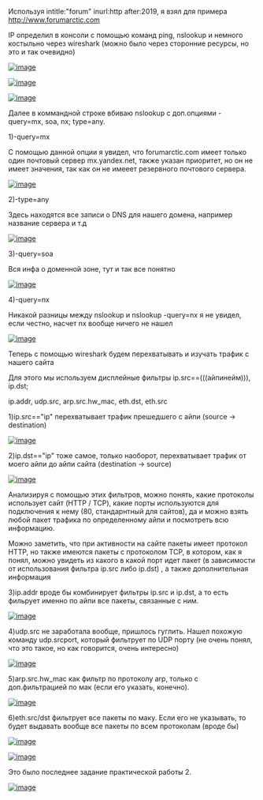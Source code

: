 Используя intitle:"forum" inurl:http after:2019, я взял для примера http://www.forumarctic.com

IP определил в консоли с помощью команд ping, nslookup и немного костыльно через wireshark (можно было через сторонние ресурсы, но это и так очевидно)

<a href="https://ibb.co/9chrm85"><img src="https://i.ibb.co/DzYRPV2/image.png" alt="image" border="0"></a>

<a href="https://ibb.co/q1xH5Pp"><img src="https://i.ibb.co/PCt2Qfg/image.png" alt="image" border="0"></a>

<a href="https://ibb.co/VpZFtdK"><img src="https://i.ibb.co/n8vXbTW/image.png" alt="image" border="0"></a>

Далее в коммандной строке вбиваю nslookup с доп.опциями -query=mx, soa, nx; type=any.

1)-query=mx

С помощью данной опции я увидел, что forumarctic.com имеет только один почтовый сервер mx.yandex.net, также указан приоритет, но он не имеет значения, так как он не имееет резервного почтового сервера.

<a href="https://ibb.co/HCWxfXd"><img src="https://i.ibb.co/kJR9sM1/image.png" alt="image" border="0"></a>

2)-type=any

Здесь находятся все записи о DNS для нашего домена, например название сервера и т.д 

<a href="https://ibb.co/rsbvbBk"><img src="https://i.ibb.co/5FY2YQT/image.png" alt="image" border="0"></a>

3)-query=soa

Вся инфа о доменной зоне, тут и так все понятно

<a href="https://ibb.co/5npsMyR"><img src="https://i.ibb.co/b2wNWZK/image.png" alt="image" border="0"></a>

4)-query=nx

Никакой разницы между nslookup и nslookup -query=nx я не увидел, если честно, насчет nx вообще ничего не нашел

<a href="https://ibb.co/L18HFP0"><img src="https://i.ibb.co/yqX79RN/image.png" alt="image" border="0"></a>

Теперь с помощью wireshark будем перехватывать и изучать трафик с нашего сайта

Для этого мы используем дисплейные фильтры ip.src==(((айпинейм))), ip.dst;

ip.addr, udp.src, arp.src.hw_mac, eth.dst, eth.src

1)ip.src=="ip" перехватывает трафик прешедшего с айпи (source -> destination)

<a href="https://ibb.co/x6TjVzS"><img src="https://i.ibb.co/rHr6n5G/image.png" alt="image" border="0"></a>

2)ip.dst=="ip" тоже самое, только наоборот, перехватывает трафик от моего айпи до айпи сайта (destination -> source)

<a href="https://ibb.co/kx88GtP"><img src="https://i.ibb.co/7XWWSq0/image.png" alt="image" border="0"></a>

Анализируя с помощью этих фильтров, можно понять, какие протоколы использует сайт (HTTP / TCP), какие порты используются для подключения к нему (80, стандарнтный для сайтов), да и можно взять любой пакет трафика по определенному айпи и посмотреть всю информацию.

Можно заметить, что при активности на сайте пакеты имеет протокол HTTP, но также имеются пакеты с протоколом TCP, в котором, как я понял, можно увидеть из какого в какой порт идет пакет (в зависимости от использования фильтра ip.src либо ip.dst) , а также дополнительная информация

3)ip.addr вроде бы комбинирует фильтры ip.src и ip.dst, а то есть фильрует именно по айпи все пакеты, связанные с ним.

<a href="https://ibb.co/RcXZrWM"><img src="https://i.ibb.co/SBkWYp1/image.png" alt="image" border="0"></a>

4)udp.src не заработала вообще, пришлось гуглить. Нашел похожую команду udp.srcport, который фильтрует по UDP порту (не очень понял, что это такое, но как говорится, очень интересно)

<a href="https://ibb.co/52W3rsK"><img src="https://i.ibb.co/mSCK9hN/image.png" alt="image" border="0"></a>

5)arp.src.hw_mac как фильтр по протоколу arp, только с доп.фильтрацией по мак (если его указать, конечно).

<a href="https://ibb.co/X8WH1R0"><img src="https://i.ibb.co/cLyq0nf/image.png" alt="image" border="0"></a>

6)eth.src/dst фильтрует все пакеты по маку. Если его не указывать, то будет выдавать вообще все пакеты по всем протоколам (вроде бы)

<a href="https://ibb.co/PjtnnZC"><img src="https://i.ibb.co/g96ppMg/image.png" alt="image" border="0"></a>

<a href="https://ibb.co/0Kbhmwz"><img src="https://i.ibb.co/DY25zqj/image.png" alt="image" border="0"></a>

Это было последнее задание практической работы 2.



<a href="https://imgbb.com/"><img src="https://i.ibb.co/WV3bk5C/image.png" alt="image" border="0"></a>
